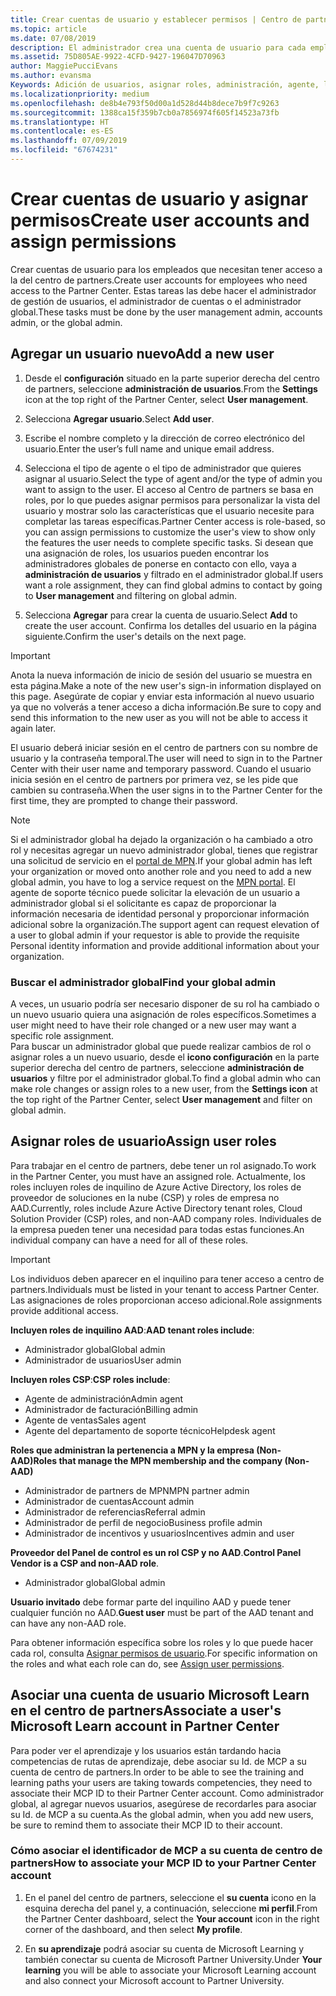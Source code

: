 ```yaml
---
title: Crear cuentas de usuario y establecer permisos | Centro de partners
ms.topic: article
ms.date: 07/08/2019
description: El administrador crea una cuenta de usuario para cada empleado del partner que necesite acceder al Centro de partners.
ms.assetid: 75D805AE-9922-4CFD-9427-196047D70963
author: MaggiePucciEvans
ms.author: evansma
Keywords: Adición de usuarios, asignar roles, administración, agente, los roles, permisos,
ms.localizationpriority: medium
ms.openlocfilehash: de8b4e793f50d00a1d528d44b8dece7b9f7c9263
ms.sourcegitcommit: 1388ca15f359b7cb0a7856974f605f14523a73fb
ms.translationtype: HT
ms.contentlocale: es-ES
ms.lasthandoff: 07/09/2019
ms.locfileid: "67674231"
---
```

# <a name="create-user-accounts-and-assign-permissions"></a><span data-ttu-id="3dd9c-104">Crear cuentas de usuario y asignar permisos</span><span class="sxs-lookup"><span data-stu-id="3dd9c-104">Create user accounts and assign permissions</span></span>

<span data-ttu-id="3dd9c-105">Crear cuentas de usuario para los empleados que necesitan tener acceso a la del centro de partners.</span><span class="sxs-lookup"><span data-stu-id="3dd9c-105">Create user accounts for employees who need access to the Partner Center.</span></span> <span data-ttu-id="3dd9c-106">Estas tareas las debe hacer el administrador de gestión de usuarios, el administrador de cuentas o el administrador global.</span><span class="sxs-lookup"><span data-stu-id="3dd9c-106">These tasks must be done by the user management admin, accounts admin, or the global admin.</span></span> 


## <a name="add-a-new-user"></a><span data-ttu-id="3dd9c-107">Agregar un usuario nuevo</span><span class="sxs-lookup"><span data-stu-id="3dd9c-107">Add a new user</span></span>

1. <span data-ttu-id="3dd9c-108">Desde el **configuración** situado en la parte superior derecha del centro de partners, seleccione **administración de usuarios**.</span><span class="sxs-lookup"><span data-stu-id="3dd9c-108">From the **Settings** icon at the top right of the Partner Center, select **User management**.</span></span>

2.  <span data-ttu-id="3dd9c-109">Selecciona **Agregar usuario**.</span><span class="sxs-lookup"><span data-stu-id="3dd9c-109">Select **Add user**.</span></span>

3.  <span data-ttu-id="3dd9c-110">Escribe el nombre completo y la dirección de correo electrónico del usuario.</span><span class="sxs-lookup"><span data-stu-id="3dd9c-110">Enter the user’s full name and unique email address.</span></span>

4.  <span data-ttu-id="3dd9c-111">Selecciona el tipo de agente o el tipo de administrador que quieres asignar al usuario.</span><span class="sxs-lookup"><span data-stu-id="3dd9c-111">Select the type of agent and/or the type of admin you want to assign to the user.</span></span> <span data-ttu-id="3dd9c-112">El acceso al Centro de partners se basa en roles, por lo que puedes asignar permisos para personalizar la vista del usuario y mostrar solo las características que el usuario necesite para completar las tareas específicas.</span><span class="sxs-lookup"><span data-stu-id="3dd9c-112">Partner Center access is role-based, so you can assign permissions to customize the user's view to show only the features the user needs to complete specific tasks.</span></span>  <span data-ttu-id="3dd9c-113">Si desean que una asignación de roles, los usuarios pueden encontrar los administradores globales de ponerse en contacto con ello, vaya a **administración de usuarios** y filtrado en el administrador global.</span><span class="sxs-lookup"><span data-stu-id="3dd9c-113">If users want a role assignment, they can find global admins to contact by going to **User management** and filtering on global admin.</span></span>

5.  <span data-ttu-id="3dd9c-114">Selecciona **Agregar** para crear la cuenta de usuario.</span><span class="sxs-lookup"><span data-stu-id="3dd9c-114">Select **Add** to create the user account.</span></span> <span data-ttu-id="3dd9c-115">Confirma los detalles del usuario en la página siguiente.</span><span class="sxs-lookup"><span data-stu-id="3dd9c-115">Confirm the user's details on the next page.</span></span>

> [!IMPORTANT]  
> <span data-ttu-id="3dd9c-116">Anota la nueva información de inicio de sesión del usuario se muestra en esta página.</span><span class="sxs-lookup"><span data-stu-id="3dd9c-116">Make a note of the new user's sign-in information displayed on this page.</span></span> <span data-ttu-id="3dd9c-117">Asegúrate de copiar y enviar esta información al nuevo usuario ya que no volverás a tener acceso a dicha información.</span><span class="sxs-lookup"><span data-stu-id="3dd9c-117">Be sure to copy and send this information to the new user as you will not be able to access it again later.</span></span> 

<span data-ttu-id="3dd9c-118">El usuario deberá iniciar sesión en el centro de partners con su nombre de usuario y la contraseña temporal.</span><span class="sxs-lookup"><span data-stu-id="3dd9c-118">The user will need to sign in to the Partner Center with their user name and temporary password.</span></span> <span data-ttu-id="3dd9c-119">Cuando el usuario inicia sesión en el centro de partners por primera vez, se les pide que cambien su contraseña.</span><span class="sxs-lookup"><span data-stu-id="3dd9c-119">When the user signs in to the Partner Center for the first time, they are prompted to change their password.</span></span> 

> [!NOTE]  
>  <span data-ttu-id="3dd9c-120">Si el administrador global ha dejado la organización o ha cambiado a otro rol y necesitas agregar un nuevo administrador global, tienes que registrar una solicitud de servicio en el [portal de MPN](https://partner.microsoft.com/support).</span><span class="sxs-lookup"><span data-stu-id="3dd9c-120">If your global admin has left your organization or moved onto another role and you need to add a new global admin, you have to log a service request on the [MPN portal](https://partner.microsoft.com/support).</span></span> <span data-ttu-id="3dd9c-121">El agente de soporte técnico puede solicitar la elevación de un usuario a administrador global si el solicitante es capaz de proporcionar la información necesaria de identidad personal y proporcionar información adicional sobre la organización.</span><span class="sxs-lookup"><span data-stu-id="3dd9c-121">The support agent can request elevation of a user to global admin if your requestor is able to provide the requisite Personal identity information and provide additional information about your organization.</span></span>

### <a name="find-your-global-admin"></a><span data-ttu-id="3dd9c-122">Buscar el administrador global</span><span class="sxs-lookup"><span data-stu-id="3dd9c-122">Find your global admin</span></span>

<span data-ttu-id="3dd9c-123">A veces, un usuario podría ser necesario disponer de su rol ha cambiado o un nuevo usuario quiera una asignación de roles específicos.</span><span class="sxs-lookup"><span data-stu-id="3dd9c-123">Sometimes a user might need to have their role changed or a new user may want a specific role assignment.</span></span>  
<span data-ttu-id="3dd9c-124">Para buscar un administrador global que puede realizar cambios de rol o asignar roles a un nuevo usuario, desde el **icono configuración** en la parte superior derecha del centro de partners, seleccione **administración de usuarios** y filtre por el administrador global.</span><span class="sxs-lookup"><span data-stu-id="3dd9c-124">To find a global admin who can make role changes or assign roles to a new user, from the **Settings icon** at the top right of the Partner Center, select **User management** and filter on global admin.</span></span> 

## <a name="assign-user-roles"></a><span data-ttu-id="3dd9c-125">Asignar roles de usuario</span><span class="sxs-lookup"><span data-stu-id="3dd9c-125">Assign user roles</span></span>

<span data-ttu-id="3dd9c-126">Para trabajar en el centro de partners, debe tener un rol asignado.</span><span class="sxs-lookup"><span data-stu-id="3dd9c-126">To work in the Partner Center, you must have an assigned role.</span></span>  <span data-ttu-id="3dd9c-127">Actualmente, los roles incluyen roles de inquilino de Azure Active Directory, los roles de proveedor de soluciones en la nube (CSP) y roles de empresa no AAD.</span><span class="sxs-lookup"><span data-stu-id="3dd9c-127">Currently, roles include Azure Active Directory tenant roles, Cloud Solution Provider (CSP) roles, and non-AAD company roles.</span></span> <span data-ttu-id="3dd9c-128">Individuales de la empresa pueden tener una necesidad para todas estas funciones.</span><span class="sxs-lookup"><span data-stu-id="3dd9c-128">An individual company can have a need for all of these roles.</span></span>

>[!Important]
><span data-ttu-id="3dd9c-129">Los individuos deben aparecer en el inquilino para tener acceso a centro de partners.</span><span class="sxs-lookup"><span data-stu-id="3dd9c-129">Individuals must be listed in your tenant to access Partner Center.</span></span> <span data-ttu-id="3dd9c-130">Las asignaciones de roles proporcionan acceso adicional.</span><span class="sxs-lookup"><span data-stu-id="3dd9c-130">Role assignments provide additional access.</span></span>


<span data-ttu-id="3dd9c-131">**Incluyen roles de inquilino AAD**:</span><span class="sxs-lookup"><span data-stu-id="3dd9c-131">**AAD tenant roles include**:</span></span>
- <span data-ttu-id="3dd9c-132">Administrador global</span><span class="sxs-lookup"><span data-stu-id="3dd9c-132">Global admin</span></span>
- <span data-ttu-id="3dd9c-133">Administrador de usuarios</span><span class="sxs-lookup"><span data-stu-id="3dd9c-133">User admin</span></span>

<span data-ttu-id="3dd9c-134">**Incluyen roles CSP**:</span><span class="sxs-lookup"><span data-stu-id="3dd9c-134">**CSP roles include**:</span></span>
- <span data-ttu-id="3dd9c-135">Agente de administración</span><span class="sxs-lookup"><span data-stu-id="3dd9c-135">Admin agent</span></span>
- <span data-ttu-id="3dd9c-136">Administrador de facturación</span><span class="sxs-lookup"><span data-stu-id="3dd9c-136">Billing admin</span></span>
- <span data-ttu-id="3dd9c-137">Agente de ventas</span><span class="sxs-lookup"><span data-stu-id="3dd9c-137">Sales agent</span></span>
- <span data-ttu-id="3dd9c-138">Agente del departamento de soporte técnico</span><span class="sxs-lookup"><span data-stu-id="3dd9c-138">Helpdesk agent</span></span>

<span data-ttu-id="3dd9c-139">**Roles que administran la pertenencia a MPN y la empresa (Non-AAD)**</span><span class="sxs-lookup"><span data-stu-id="3dd9c-139">**Roles that manage the MPN membership and the company (Non-AAD)**</span></span>
- <span data-ttu-id="3dd9c-140">Administrador de partners de MPN</span><span class="sxs-lookup"><span data-stu-id="3dd9c-140">MPN partner admin</span></span>
- <span data-ttu-id="3dd9c-141">Administrador de cuentas</span><span class="sxs-lookup"><span data-stu-id="3dd9c-141">Account admin</span></span>
- <span data-ttu-id="3dd9c-142">Administrador de referencias</span><span class="sxs-lookup"><span data-stu-id="3dd9c-142">Referral admin</span></span>
- <span data-ttu-id="3dd9c-143">Administrador de perfil de negocio</span><span class="sxs-lookup"><span data-stu-id="3dd9c-143">Business profile admin</span></span>
- <span data-ttu-id="3dd9c-144">Administrador de incentivos y usuarios</span><span class="sxs-lookup"><span data-stu-id="3dd9c-144">Incentives admin and user</span></span>

<span data-ttu-id="3dd9c-145">**Proveedor del Panel de control es un rol CSP y no AAD**.</span><span class="sxs-lookup"><span data-stu-id="3dd9c-145">**Control Panel Vendor is a CSP and non-AAD role**.</span></span>
- <span data-ttu-id="3dd9c-146">Administrador global</span><span class="sxs-lookup"><span data-stu-id="3dd9c-146">Global admin</span></span>

<span data-ttu-id="3dd9c-147">**Usuario invitado** debe formar parte del inquilino AAD y puede tener cualquier función no AAD.</span><span class="sxs-lookup"><span data-stu-id="3dd9c-147">**Guest user** must be part of the AAD tenant and can have any non-AAD role.</span></span>

<span data-ttu-id="3dd9c-148">Para obtener información específica sobre los roles y lo que puede hacer cada rol, consulta [Asignar permisos de usuario](permissions-overview.md).</span><span class="sxs-lookup"><span data-stu-id="3dd9c-148">For specific information on the roles and what each role can do, see [Assign user permissions](permissions-overview.md).</span></span>

## <a name="associate-a-users-microsoft-learn-account-in-partner-center"></a><span data-ttu-id="3dd9c-149">Asociar una cuenta de usuario Microsoft Learn en el centro de partners</span><span class="sxs-lookup"><span data-stu-id="3dd9c-149">Associate a user's Microsoft Learn account in Partner Center</span></span>

<span data-ttu-id="3dd9c-150">Para poder ver el aprendizaje y los usuarios están tardando hacia competencias de rutas de aprendizaje, debe asociar su Id. de MCP a su cuenta de centro de partners.</span><span class="sxs-lookup"><span data-stu-id="3dd9c-150">In order to be able to see the training and learning paths your users are taking towards competencies, they need to associate their MCP ID to their Partner Center account.</span></span> <span data-ttu-id="3dd9c-151">Como administrador global, al agregar nuevos usuarios, asegúrese de recordarles para asociar su Id. de MCP a su cuenta.</span><span class="sxs-lookup"><span data-stu-id="3dd9c-151">As the global admin, when you add new users, be sure to remind them to associate their MCP ID to their account.</span></span> 

### <a name="how-to-associate-your-mcp-id-to-your-partner-center-account"></a><span data-ttu-id="3dd9c-152">Cómo asociar el identificador de MCP a su cuenta de centro de partners</span><span class="sxs-lookup"><span data-stu-id="3dd9c-152">How to associate your MCP ID to your Partner Center account</span></span>

1. <span data-ttu-id="3dd9c-153">En el panel del centro de partners, seleccione el **su cuenta** icono en la esquina derecha del panel y, a continuación, seleccione **mi perfil**.</span><span class="sxs-lookup"><span data-stu-id="3dd9c-153">From the Partner Center dashboard, select the **Your account** icon in the right corner of the dashboard, and then select **My profile**.</span></span>

2. <span data-ttu-id="3dd9c-154">En **su aprendizaje** podrá asociar su cuenta de Microsoft Learning y también conectar su cuenta de Microsoft Partner University.</span><span class="sxs-lookup"><span data-stu-id="3dd9c-154">Under **Your learning** you will be able to associate your Microsoft Learning account and also connect your Microsoft account to Partner University.</span></span>








